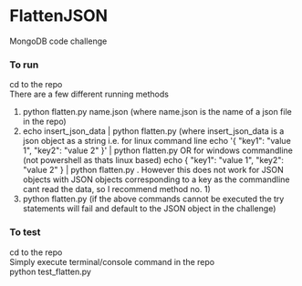 # FlattenJSON
MongoDB code challenge  

### To run
cd to the repo  
There are a few different running methods  
1) python flatten.py name.json (where name.json is the name of a json file in the repo)  
2) echo insert_json_data | python flatten.py (where insert_json_data is a json object as a string i.e. for linux command line echo '{ "key1": "value 1", "key2": "value 2" }' | python flatten.py OR for windows commandline (not powershell as thats linux based) echo { "key1": "value 1", "key2": "value 2" } | python flatten.py . However this does not work for JSON objects with JSON objects corresponding to a key as the commandline cant read the data, so I recommend method no. 1)  
3) python flatten.py (if the above commands cannot be executed the try statements will fail and default to the JSON object in the challenge)   

### To test
cd to the repo  
Simply execute terminal/console command in the repo    
python test_flatten.py
